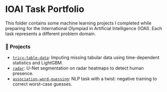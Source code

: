 # IOAI Task Portfolio

This folder contains some machine learning projects I completed while preparing for the International Olympiad in Artificial Intelligence (IOAI). Each task represents a different problem domain.

### 📁 Projects

- [`tricy-table-data`](./tricy-table-data): Imputing missing tabular data using time-dependent statistics and LightGBM.
- [`radar`](./radar): U-Net segmentation on radar heatmaps to detect human presence.
- [`association-word-guessing`](./association-word-guessing): NLP task with a twist: negative training to correct worst-case guesses.

